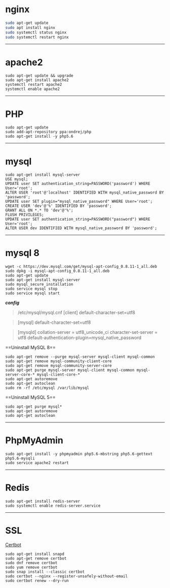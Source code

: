 # nginx
```sh
sudo apt-get update
sudo apt install nginx
sudo systemctl status nginx
sudo systemctl restart nginx
```
---
# apache2
```
sudo apt-get update && upgrade
sudo apt-get install apache2
systemctl restart apache2
systemctl enable apache2
```
---
# PHP
```
sudo apt-get update
sudo add-apt-repository ppa:ondrej/php
sudo apt-get install -y php5.6
```
---
# mysql
```
sudo apt-get install mysql-server
USE mysql;
UPDATE user SET authentication_string=PASSWORD('password') WHERE User='root';
ALTER USER 'root'@'localhost' IDENTIFIED WITH mysql_native_password BY 'password';
UPDATE user SET plugin="mysql_native_password" WHERE User='root';
CREATE USER 'dev'@'%' IDENTIFIED BY 'password';
GRANT ALL ON *.* TO 'dev'@'%';
FLUSH PRIVILEGES;
UPDATE user SET authentication_string=PASSWORD("password") WHERE User='root';
ALTER USER dev IDENTIFIED WITH mysql_native_password BY 'password';
```
---
# mysql 8
```
wget -c https://dev.mysql.com/get/mysql-apt-config_0.8.11-1_all.deb
sudo dpkg -i mysql-apt-config_0.8.11-1_all.deb
sudo apt-get update
sudo apt-get install mysql-server
sudo mysql_secure_installation
sudo service mysql stop
sudo service mysql start
```
***config***
>/etc/mysql/mysql.cnf
[client]
default-character-set=utf8

>[mysql]
default-character-set=utf8

>[mysqld]
collation-server = utf8_unicode_ci
character-set-server = utf8
default-authentication-plugin=mysql_native_password

==Uninstall MySQL 8==
```
sudo apt-get remove --purge mysql-server mysql-client mysql-common
sudo apt-get remove mysql-community-client-core
sudo apt-get remove mysql-community-server-core
sudo apt-get purge mysql-server mysql-client mysql-common mysql-server-core-* mysql-client-core-*
sudo apt-get autoremove
sudo apt-get autoclean
sudo rm -rf /etc/mysql /var/lib/mysql
```
==Uninstall MySQL 5==
```
sudo apt-get purge mysql*
sudo apt-get autoremove
sudo apt-get autoclean
```
---

# PhpMyAdmin
```
sudo apt-get install -y phpmyadmin php5.6-mbstring php5.6-gettext php5.6-mysqli
sudo service apache2 restart
```
---

# Redis
```
sudo apt-get install redis-server
sudo systemctl enable redis-server.service
```
---
# SSL
[Certbot](https://certbot.eff.org/lets-encrypt/ubuntubionic-apache)
```
sudo apt-get install snapd
sudo apt-get remove certbot
sudo dnf remove certbot
sudo yum remove certbot
sudo snap install --classic certbot
sudo certbot --nginx --register-unsafely-without-email
sudo certbot renew --dry-run
```